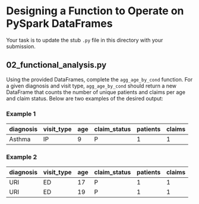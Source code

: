 # Designing a Function to Operate on PySpark DataFrames

Your task is to update the stub `.py` file in this directory with your submission.

## 02_functional_analysis.py

Using the provided DataFrames, complete the `agg_age_by_cond` function. For a given diagnosis and visit type, `agg_age_by_cond` should return a new DataFrame that counts the number of unique patients and claims per age and claim status. Below are two examples of the desired output:

### Example 1

| diagnosis | visit_type | age | claim_status | patients | claims |
| --------- | ---------- | --- | ------------ | -------- | ------ |
| Asthma    | IP         | 9   | P            | 1        | 1      |

### Example 2

| diagnosis | visit_type | age | claim_status | patients | claims |
| --------- | ---------- | --- | ------------ | -------- | ------ |
| URI       | ED         | 17  | P            | 1        | 1      |
| URI       | ED         | 19  | P            | 1        | 1      |
